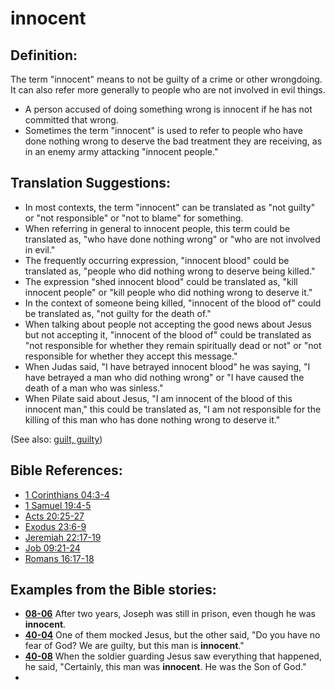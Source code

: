 # innocent #

## Definition: ##

The term "innocent" means to not be guilty of a crime or other wrongdoing. It can also refer more generally to people who are not involved in evil things.

* A person accused of doing something wrong is innocent if he has not committed that wrong.
* Sometimes the term "innocent" is used to refer to people who have done nothing wrong to deserve the bad treatment they are receiving, as in an enemy army attacking "innocent people."

## Translation Suggestions: ##

* In most contexts, the term "innocent" can be translated as "not guilty" or "not responsible" or "not to blame" for something.
* When referring in general to innocent people, this term could be translated as, "who have done nothing wrong" or "who are not involved in evil."
* The frequently occurring expression, "innocent blood" could be translated as, "people who did nothing wrong to deserve being killed."
* The expression "shed innocent blood" could be translated as, "kill innocent people" or "kill people who did nothing wrong to deserve it."
* In the context of someone being killed, "innocent of the blood of" could be translated as, "not guilty for the death of."
* When talking about people not accepting the good news about Jesus but not accepting it, "innocent of the blood of" could be translated as "not responsible for whether they remain spiritually dead or not" or "not responsible for whether they accept this message."
* When Judas said, "I have betrayed innocent blood" he was saying, "I have betrayed a man who did nothing wrong" or "I have caused the death of a man who was sinless."
* When Pilate said about Jesus, "I am innocent of the blood of this innocent man," this could be translated as, "I am not responsible for the killing of this man who has done nothing wrong to deserve it."

(See also: [guilt, guilty](../kt/guilt.md))

## Bible References: ##

* [1 Corinthians 04:3-4](https://door43.org/en/bible/notes/1co/04/03)
* [1 Samuel 19:4-5](https://door43.org/en/bible/notes/1sa/19/04)
* [Acts 20:25-27](https://door43.org/en/bible/notes/act/20/25)
* [Exodus 23:6-9](https://door43.org/en/bible/notes/exo/23/06)
* [Jeremiah 22:17-19](https://door43.org/en/bible/notes/jer/22/17)
* [Job 09:21-24](https://door43.org/en/bible/notes/job/09/21)
* [Romans 16:17-18](https://door43.org/en/bible/notes/rom/16/17)

## Examples from the Bible stories: ##

* __[08-06](https://door43.org/en/obs/notes/frames/08-06)__ After two years, Joseph was still in prison, even though he was __innocent__.
* __[40-04](https://door43.org/en/obs/notes/frames/40-04)__ One of them mocked Jesus, but the other said, "Do you have no fear of God? We are guilty, but this man is __innocent__."
* __[40-08](https://door43.org/en/obs/notes/frames/40-08)__ When the soldier guarding Jesus saw everything that happened, he said, "Certainly, this man was __innocent__. He was the Son of God."
* 


